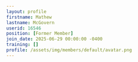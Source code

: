 ```yaml
---
layout: profile
firstname: Mathew
lastname: McGovern
userid: 16546
position: [Former Member]
join_date: 2025-06-29 00:00:00 -0400
training: []
profile: /assets/img/members/default/avatar.png
---
```

